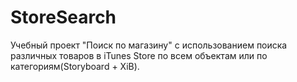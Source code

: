 # StoreSearch
Учебный проект "Поиск по магазину" с использованием поиска различных товаров в iTunes Store по всем объектам или по категориям(Storyboard + XiB).
